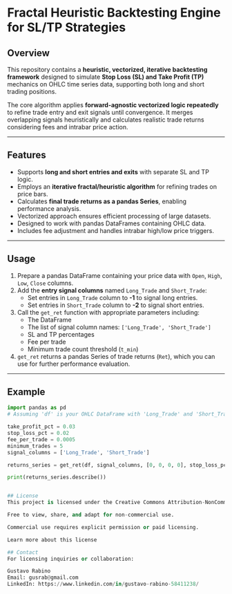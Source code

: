 # Fractal Heuristic Backtesting Engine for SL/TP Strategies

## Overview

This repository contains a **heuristic, vectorized, iterative backtesting framework** designed to simulate **Stop Loss (SL) and Take Profit (TP)** mechanics on OHLC time series data, supporting both long and short trading positions.

The core algorithm applies **forward-agnostic vectorized logic repeatedly** to refine trade entry and exit signals until convergence. It merges overlapping signals heuristically and calculates realistic trade returns considering fees and intrabar price action.

---

## Features

- Supports **long and short entries and exits** with separate SL and TP logic.
- Employs an **iterative fractal/heuristic algorithm** for refining trades on price bars.
- Calculates **final trade returns as a pandas Series**, enabling performance analysis.
- Vectorized approach ensures efficient processing of large datasets.
- Designed to work with pandas DataFrames containing OHLC data.
- Includes fee adjustment and handles intrabar high/low price triggers.

---

## Usage

1. Prepare a pandas DataFrame containing your price data with `Open`, `High`, `Low`, `Close` columns.
2. Add the **entry signal columns** named `Long_Trade` and `Short_Trade`:
   - Set entries in `Long_Trade` column to **-1** to signal long entries.
   - Set entries in `Short_Trade` column to **-2** to signal short entries.
3. Call the `get_ret` function with appropriate parameters including:
   - The DataFrame
   - The list of signal column names: `['Long_Trade', 'Short_Trade']`
   - SL and TP percentages
   - Fee per trade
   - Minimum trade count threshold (`t_min`)
4. `get_ret` returns a pandas Series of trade returns (`Ret`), which you can use for further performance evaluation.

---

## Example

```python
import pandas as pd
# Assuming 'df' is your OHLC DataFrame with 'Long_Trade' and 'Short_Trade' columns defined

take_profit_pct = 0.03
stop_loss_pct = 0.02
fee_per_trade = 0.0005
minimum_trades = 5
signal_columns = ['Long_Trade', 'Short_Trade']

returns_series = get_ret(df, signal_columns, [0, 0, 0, 0], stop_loss_pct, take_profit_pct, fee_per_trade, minimum_trades)

print(returns_series.describe())


## License
This project is licensed under the Creative Commons Attribution-NonCommercial 4.0 International (CC BY-NC 4.0) license.

Free to view, share, and adapt for non-commercial use.

Commercial use requires explicit permission or paid licensing.

Learn more about this license

## Contact
For licensing inquiries or collaboration:

Gustavo Rabino
Email: gusrab@gmail.com
LinkedIn: https://www.linkedin.com/in/gustavo-rabino-58411238/




